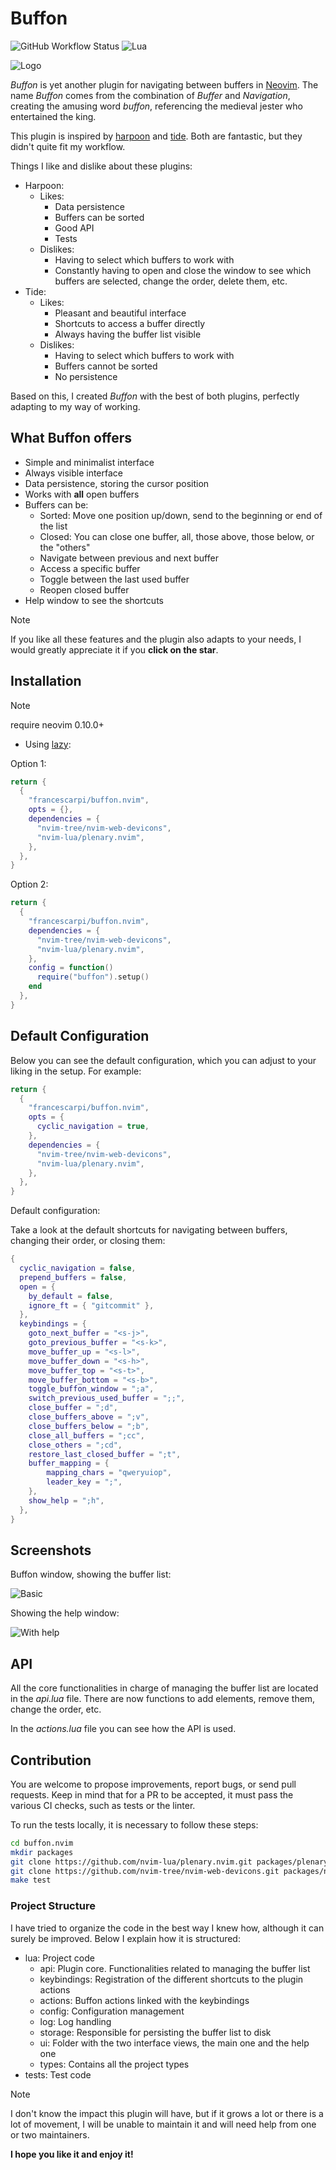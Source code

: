 # Buffon

![GitHub Workflow Status](http://img.shields.io/github/actions/workflow/status/francescarpi/buffon.nvim/default.yml?branch=main&style=for-the-badge)
![Lua](https://img.shields.io/badge/Made%20with%20Lua-blueviolet.svg?style=for-the-badge&logo=lua)

![Logo](./imgs/logo.png)

*Buffon* is yet another plugin for navigating between buffers in [Neovim](https://neovim.io/). The name *Buffon* comes from the combination of *Buffer* and *Navigation*, creating the amusing word *buffon*, referencing the medieval jester who entertained the king.

This plugin is inspired by [harpoon](https://github.com/ThePrimeagen/harpoon) and [tide](https://github.com/jackMort/tide.nvim). Both are fantastic, but they didn't quite fit my workflow.

Things I like and dislike about these plugins:

* Harpoon:
    * Likes:
        * Data persistence
        * Buffers can be sorted
        * Good API
        * Tests
    * Dislikes:
        * Having to select which buffers to work with
        * Constantly having to open and close the window to see which buffers are selected, change the order, delete them, etc.
* Tide:
    * Likes:
        * Pleasant and beautiful interface
        * Shortcuts to access a buffer directly
        * Always having the buffer list visible
    * Dislikes:
        * Having to select which buffers to work with
        * Buffers cannot be sorted
        * No persistence

Based on this, I created *Buffon* with the best of both plugins, perfectly adapting to my way of working.

## What Buffon offers

* Simple and minimalist interface
* Always visible interface
* Data persistence, storing the cursor position
* Works with **all** open buffers
* Buffers can be:
  * Sorted: Move one position up/down, send to the beginning or end of the list
  * Closed: You can close one buffer, all, those above, those below, or the "others"
  * Navigate between previous and next buffer
  * Access a specific buffer
  * Toggle between the last used buffer
  * Reopen closed buffer
* Help window to see the shortcuts

> [!NOTE]
> If you like all these features and the plugin also adapts to your needs, I would greatly appreciate it if you **click on the star**.

## Installation

> [!NOTE]
> require neovim 0.10.0+

* Using [lazy](https://github.com/folke/lazy.nvim):

Option 1:

```lua
return {
  {
    "francescarpi/buffon.nvim",
    opts = {},
    dependencies = {
      "nvim-tree/nvim-web-devicons",
      "nvim-lua/plenary.nvim",
    },
  },
}
```

Option 2:

```lua
return {
  {
    "francescarpi/buffon.nvim",
    dependencies = {
      "nvim-tree/nvim-web-devicons",
      "nvim-lua/plenary.nvim",
    },
    config = function()
      require("buffon").setup()
    end
  },
}
```

## Default Configuration

Below you can see the default configuration, which you can adjust to your liking in the setup. For example:

```lua
return {
  {
    "francescarpi/buffon.nvim",
    opts = {
      cyclic_navigation = true,
    },
    dependencies = {
      "nvim-tree/nvim-web-devicons",
      "nvim-lua/plenary.nvim",
    },
  },
}
```

Default configuration:

Take a look at the default shortcuts for navigating between buffers, changing their order, or closing them:


```lua
{
  cyclic_navigation = false,
  prepend_buffers = false,
  open = {
    by_default = false,
    ignore_ft = { "gitcommit" },
  },
  keybindings = {
    goto_next_buffer = "<s-j>",
    goto_previous_buffer = "<s-k>",
    move_buffer_up = "<s-l>",
    move_buffer_down = "<s-h>",
    move_buffer_top = "<s-t>",
    move_buffer_bottom = "<s-b>",
    toggle_buffon_window = ";a",
    switch_previous_used_buffer = ";;",
    close_buffer = ";d",
    close_buffers_above = ";v",
    close_buffers_below = ";b",
    close_all_buffers = ";cc",
    close_others = ";cd",
    restore_last_closed_buffer = ";t",
    buffer_mapping = {
        mapping_chars = "qweryuiop",
        leader_key = ";",
    },
    show_help = ";h",
  },
}
```

## Screenshots

Buffon window, showing the buffer list:

![Basic](./imgs/basic.png)

Showing the help window:

![With help](./imgs/withhelp.png)

## API

All the core functionalities in charge of managing the buffer list are located in the *api.lua* file. There are now functions to add elements, remove them, change the order, etc.

In the *actions.lua* file you can see how the API is used.

## Contribution

You are welcome to propose improvements, report bugs, or send pull requests. Keep in mind that for a PR to be accepted, it must pass the various CI checks, such as tests or the linter.

To run the tests locally, it is necessary to follow these steps:

```bash
cd buffon.nvim
mkdir packages
git clone https://github.com/nvim-lua/plenary.nvim.git packages/plenary.nvim
git clone https://github.com/nvim-tree/nvim-web-devicons.git packages/nvim-web-devicons
make test
```

### Project Structure

I have tried to organize the code in the best way I knew how, although it can surely be improved. Below I explain how it is structured:

* lua: Project code
    * api: Plugin core. Functionalities related to managing the buffer list
    * keybindings: Registration of the different shortcuts to the plugin actions
    * actions: Buffon actions linked with the keybindings
    * config: Configuration management
    * log: Log handling
    * storage: Responsible for persisting the buffer list to disk
    * ui: Folder with the two interface views, the main one and the help one
    * types: Contains all the project types
* tests: Test code

> [!NOTE]
> I don't know the impact this plugin will have, but if it grows a lot or there is a lot of movement, I will be unable to maintain it and will need help from one or two maintainers.

**I hope you like it and enjoy it!**

